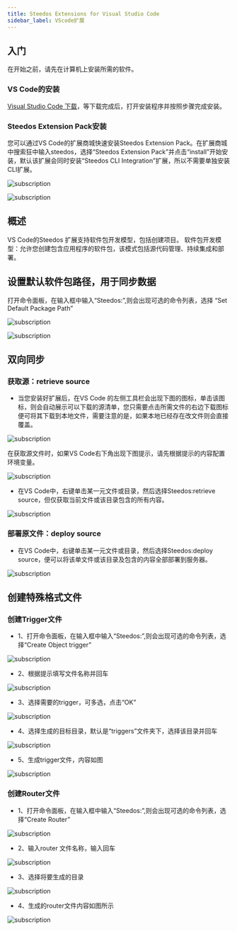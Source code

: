 ```yaml
---
title: Steedos Extensions for Visual Studio Code
sidebar_label: VScode扩展
---
```


## 入门

在开始之前，请先在计算机上安装所需的软件。

### VS Code的安装

[Visual Studio Code 下载](https://code.visualstudio.com)，等下载完成后，打开安装程序并按照步骤完成安装。

### Steedos Extension Pack安装

您可以通过VS Code的扩展商城快速安装Steedos Extension Pack。在扩展商城中搜索狂中输入steedos，选择“Steedos Extension Pack”并点击“install”开始安装，默认该扩展会同时安装“Steedos CLI Integration”扩展，所以不需要单独安装CLI扩展。

![subscription](/assets/dx/vs_extension/vs_extension01.png)

![subscription](/assets/dx/vs_extension/vs_extension02.png)

## 概述

VS Code的Steedos 扩展支持软件包开发模型，包括创建项目。
软件包开发模型：允许您创建包含应用程序的软件包，该模式包括源代码管理、持续集成和部署。

## 设置默认软件包路径，用于同步数据

打开命令面板，在输入框中输入“Steedos:”,则会出现可选的命令列表，选择
“Set Default Package Path”

![subscription](/assets/dx/vs_extension/vs_extension03.png)

![subscription](/assets/dx/vs_extension/vs_extension04.png)

## 双向同步

### 获取源：retrieve source

- 当您安装好扩展后，在VS Code 的左侧工具栏会出现下图的图标，单击该图标，则会自动展示可以下载的源清单，您只需要点击所需文件的右边下载图标便可将其下载到本地文件，需要注意的是，如果本地已经存在改文件则会直接覆盖。

![subscription](/assets/dx/vs_extension/vs_extension05.png)

在获取源文件时，如果VS Code右下角出现下图提示，请先根据提示的内容配置环境变量。

![subscription](/assets/dx/vs_extension/vs_extension06.png)

- 在VS Code中，右键单击某一元文件或目录，然后选择Steedos:retrieve source，但仅获取当前文件或该目录包含的所有内容。

![subscription](/assets/dx/vs_extension/vs_extension07.png)

### 部署原文件：deploy source

- 在VS Code中，右键单击某一元文件或目录，然后选择Steedos:deploy source，便可以将该单文件或该目录及包含的内容全部部署到服务器。

![subscription](/assets/dx/vs_extension/vs_extension08.png)

## 创建特殊格式文件

### 创建Trigger文件

- 1、打开命令面板，在输入框中输入“Steedos:”,则会出现可选的命令列表，选择“Create Object trigger”

![subscription](/assets/dx/vs_extension/vs_extension09.png)

- 2、根据提示填写文件名称并回车

![subscription](/assets/dx/vs_extension/vs_extension10.png)

- 3、选择需要的trigger，可多选，点击“OK”

![subscription](/assets/dx/vs_extension/vs_extension11.png)

- 4、选择生成的目标目录，默认是“triggers”文件夹下，选择该目录并回车

![subscription](/assets/dx/vs_extension/vs_extension12.png)

- 5、生成trigger文件，内容如图

![subscription](/assets/dx/vs_extension/vs_extension13.png)

### 创建Router文件

- 1、打开命令面板，在输入框中输入“Steedos:”,则会出现可选的命令列表，选择“Create Router”

![subscription](/assets/dx/vs_extension/vs_extension14.png)

- 2、输入router 文件名称，输入回车

![subscription](/assets/dx/vs_extension/vs_extension15.png)

- 3、选择将要生成的目录

![subscription](/assets/dx/vs_extension/vs_extension16.png)

- 4、生成的router文件内容如图所示

![subscription](/assets/dx/vs_extension/vs_extension17.png)

